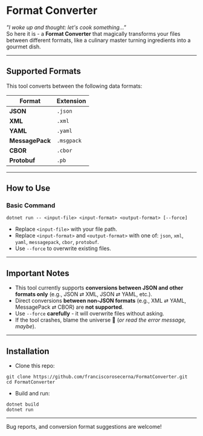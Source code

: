 # Format Converter

*"I woke up and thought: let's cook something..."*  
So here it is - a **Format Converter** that magically transforms your files between different formats, like a culinary master turning ingredients into a gourmet dish.

---

## Supported Formats

This tool converts between the following data formats:

| Format       | Extension   |
|--------------|-------------|
| **JSON**     | `.json`     |
| **XML**      | `.xml`      |
| **YAML**     | `.yaml`     |
| **MessagePack** | `.msgpack` |
| **CBOR**     | `.cbor`     |
| **Protobuf**   | `.pb`  |
---

## How to Use

### Basic Command

```
dotnet run -- <input-file> <input-format> <output-format> [--force]
```
- Replace `<input-file>` with your file path.
- Replace `<input-format>` and `<output-format>` with one of: `json`, `xml`, `yaml`, `messagepack`, `cbor`, `protobuf`.
- Use `--force` to overwrite existing files.
---

## Important Notes
- This tool currently supports **conversions between JSON and other formats only** (e.g., JSON ⇄ XML, JSON ⇄ YAML, etc.).
- Direct conversions **between non-JSON formats** (e.g., XML ⇄ YAML, MessagePack ⇄ CBOR) are **not supported**.
- Use `--force` **carefully** - it will overwrite files without asking.
- If the tool crashes, blame the universe 🌌 (*or read the error message, maybe*).
---

## Installation
- Clone this repo:
```
git clone https://github.com/franciscorosecerna/FormatConverter.git
cd FormatConverter
```
- Build and run:
```
dotnet build
dotnet run
```
---
Bug reports, and conversion format suggestions are welcome!
